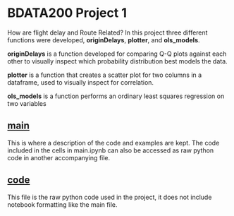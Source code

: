 # BDATA200 Project 1
How are flight delay and Route Related? 
In this project three different functions were developed, **originDelays**, **plotter**, and **ols_models**.

**originDelays** is a function developed for comparing Q-Q plots against each other to visually inspect
which probability distribution best models the data.

**plotter** is a function that creates a scatter plot for two columns in a dataframe, used to visually inspect for correlation.

**ols_models** is a function performs an ordinary least squares regression on two variables


## [main](main.ipynb)
This is where a description of the code and examples are kept. The code included in the cells in main.ipynb can also be accessed as raw python code 
in another accompanying file.

## [code](code.py)
This file is the raw python code used in the project, it does not include notebook formatting like the main file.
